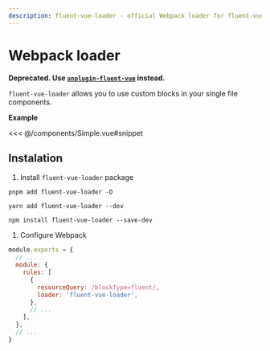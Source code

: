 ```yaml
---
description: fluent-vue-loader - official Webpack loader for fluent-vue that allows defining locale messages directly in Vue SFC files
---
```


# Webpack loader

**Deprecated. Use [`unplugin-fluent-vue`](/integrations/unplugin) instead.**

`fluent-vue-loader` allows you to use custom blocks in your single file components.

**Example**

<<< @/components/Simple.vue#snippet

## Instalation

1. Install `fluent-vue-loader` package

<code-group>

<code-group-item title="PNPM" active>

```shell
pnpm add fluent-vue-loader -D
```

</code-group-item>

<code-group-item title="YARN">

```shell
yarn add fluent-vue-loader --dev
```

</code-group-item>

<code-group-item title="NPM">

```shell
npm install fluent-vue-loader --save-dev
```

</code-group-item>

</code-group>

1. Configure Webpack
```js
module.exports = {
  // ...
  module: {
    rules: [
      {
        resourceQuery: /blockType=fluent/,
        loader: 'fluent-vue-loader',
      },
      // ...
    ],
  },
  // ...
}

```

